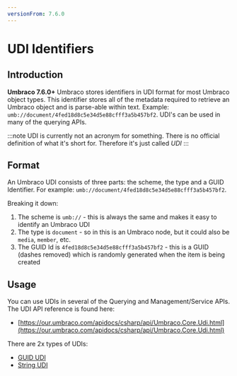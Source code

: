 ```yaml
---
versionFrom: 7.6.0
---
```


# UDI Identifiers

## Introduction

**Umbraco 7.6.0+** Umbraco stores identifiers in UDI format for most Umbraco object types. This identifier stores all of the metadata required to retrieve an Umbraco object and is parse-able within text. Example: `umb://document/4fed18d8c5e34d5e88cfff3a5b457bf2`. UDI's can be used in many of the querying APIs.

:::note
UDI is currently not an acronym for something. There is no official definition of what it's short for. Therefore it's just called *UDI*
:::

## Format

An Umbraco UDI consists of three parts: the scheme, the type and a GUID Identifier. For example: `umb://document/4fed18d8c5e34d5e88cfff3a5b457bf2`.

Breaking it down:

1. The scheme is `umb://` - this is always the same and makes it easy to identify an Umbraco UDI
2. The type is `document` - so in this is an Umbraco node, but it could also be `media`, `member`, etc.
3. The GUID Id is `4fed18d8c5e34d5e88cfff3a5b457bf2` - this is a GUID (dashes removed) which is randomly generated when the item is being created

## Usage

You can use UDIs in several of the Querying and Management/Service APIs. The UDI API reference is found here:

* [https://our.umbraco.com/apidocs/csharp/api/Umbraco.Core.Udi.html](https://our.umbraco.com/apidocs/csharp/api/Umbraco.Core.Udi.html)

There are 2x types of UDIs:

* [GUID UDI](https://our.umbraco.com/apidocs/csharp/api/Umbraco.Core.GuidUdi.html)
* [String UDI](https://our.umbraco.com/apidocs/csharp/api/Umbraco.Core.StringUdi.html)
